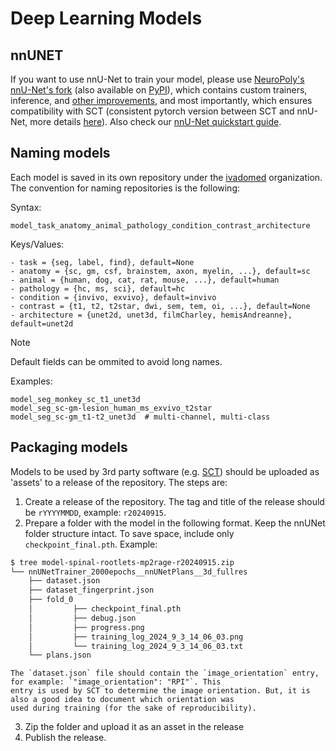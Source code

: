 # Deep Learning Models

## nnUNET

If you want to use nnU-Net to train your model, please use [NeuroPoly's nnU-Net's fork](https://github.com/spinalcordtoolbox/nnUNet-neuropoly) (also available on [PyPI](https://pypi.org/project/nnunetv2-neuropoly/)), which contains custom trainers, inference, and [other improvements](https://github.com/MIC-DKFZ/nnUNet/compare/master...spinalcordtoolbox:nnUNet-neuropoly:neuropoly-fork-patches), and most importantly, which ensures compatibility with SCT (consistent pytorch version between SCT and nnU-Net, more details [here](https://github.com/spinalcordtoolbox/spinalcordtoolbox/blob/0d1a50b3afddb01ba9deeec610d65d44819e71d3/requirements.txt#L37-L43)). Also check our [nnU-Net quickstart guide](https://github.com/ivadomed/utilities/blob/main/quick_start_guides/nnU-Net_quick_start_guide.md).

## Naming models

Each model is saved in its own repository under the [ivadomed](https://github.com/ivadomed) organization. The convention for naming repositories is the following:

Syntax:
~~~
model_task_anatomy_animal_pathology_condition_contrast_architecture
~~~

Keys/Values:
~~~
- task = {seg, label, find}, default=None
- anatomy = {sc, gm, csf, brainstem, axon, myelin, ...}, default=sc
- animal = {human, dog, cat, rat, mouse, ...}, default=human
- pathology = {hc, ms, sci}, default=hc
- condition = {invivo, exvivo}, default=invivo
- contrast = {t1, t2, t2star, dwi, sem, tem, oi, ...}, default=None
- architecture = {unet2d, unet3d, filmCharley, hemisAndreanne}, default=unet2d
~~~

> [!NOTE]  
> Default fields can be ommited to avoid long names.

Examples:
~~~
model_seg_monkey_sc_t1_unet3d
model_seg_sc-gm-lesion_human_ms_exvivo_t2star
model_seg_sc-gm_t1-t2_unet3d  # multi-channel, multi-class
~~~

## Packaging models

Models to be used by 3rd party software (e.g. [SCT](https://spinalcordtoolbox.com/)) should be uploaded as 'assets' to a release of the repository. The steps are:
1. Create a release of the repository. The tag and title of the release should be `rYYYYMMDD`, example: `r20240915`.
2. Prepare a folder with the model in the following format. Keep the nnUNet folder structure intact. To save space,
include only `checkpoint_final.pth`. Example:

```bash
$ tree model-spinal-rootlets-mp2rage-r20240915.zip
└── nnUNetTrainer_2000epochs__nnUNetPlans__3d_fullres
    ├── dataset.json
    ├── dataset_fingerprint.json
    ├── fold_0
    │         ├── checkpoint_final.pth
    │         ├── debug.json
    │         ├── progress.png
    │         ├── training_log_2024_9_3_14_06_03.png
    │         └── training_log_2024_9_3_14_06_03.txt
    └── plans.json
```

```{important}
The `dataset.json` file should contain the `image_orientation` entry, for example: `"image_orientation": "RPI"`. This
entry is used by SCT to determine the image orientation. But, it is also a good idea to document which orientation was 
used during training (for the sake of reproducibility).
```

3. Zip the folder and upload it as an asset in the release
4. Publish the release.
